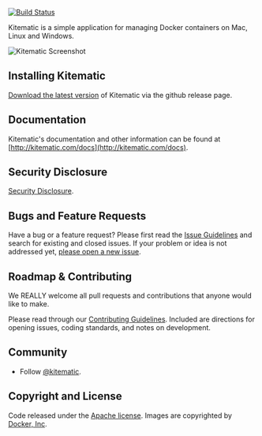 [![Build Status](https://travis-ci.org/docker/kitematic.svg?branch=master)](https://travis-ci.org/docker/kitematic)


Kitematic is a simple application for managing Docker containers on Mac, Linux and Windows.

![Kitematic Screenshot](https://cloud.githubusercontent.com/assets/251292/8246120/d3ab271a-15ed-11e5-8736-9a730a27c79a.png)

## Installing Kitematic

[Download the latest version](https://github.com/Trackhe/kitematic/releases) of Kitematic via the github release page.

## Documentation

Kitematic's documentation and other information can be found at [http://kitematic.com/docs](http://kitematic.com/docs).

## Security Disclosure

[Security Disclosure](https://github.com/docker/kitematic/blob/master/README.md).

## Bugs and Feature Requests

Have a bug or a feature request? Please first read the [Issue Guidelines](https://github.com/trackhe/kitematic/blob/master/CONTRIBUTING.md#using-the-issue-tracker) and search for existing and closed issues. If your problem or idea is not addressed yet, [please open a new issue](https://github.com/trackhe/kitematic/issues/new).

## Roadmap & Contributing

We REALLY welcome all pull requests and contributions that anyone would like to make.

Please read through our [Contributing Guidelines](https://github.com/kitematic/kitematic/blob/master/CONTRIBUTING.md). Included are directions for opening issues, coding standards, and notes on development.

## Community

- Follow [@kitematic](https://github.com/docker/kitematic).

## Copyright and License

Code released under the [Apache license](LICENSE).
Images are copyrighted by [Docker, Inc](https://www.docker.com/).
